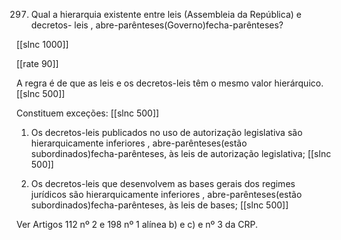 297. Qual a hierarquia existente entre leis (Assembleia da República) e decretos- leis , abre-parênteses(Governo)fecha-parênteses?

[[slnc 1000]]

[[rate 90]]

A regra é de que as leis e os decretos-leis têm o mesmo valor hierárquico.
[[slnc 500]]

Constituem exceções:
[[slnc 500]]

1) Os decretos-leis publicados no uso de autorização legislativa são hierarquicamente inferiores , abre-parênteses(estão subordinados)fecha-parênteses, às leis de autorização legislativa;
[[slnc 500]]

2) Os decretos-leis que desenvolvem as bases gerais dos regimes jurídicos são hierarquicamente inferiores , abre-parênteses(estão subordinados)fecha-parênteses, às leis de bases;
[[slnc 500]]

Ver Artigos 112 nº 2 e 198 nº 1 alínea b) e c) e nº 3 da CRP.
